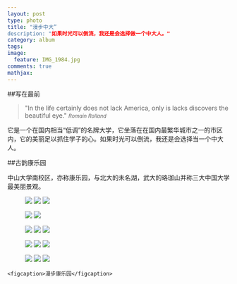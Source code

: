 ```yaml
---
layout: post
type: photo
title: "漫步中大”
description: "如果时光可以倒流，我还是会选择做一个中大人。"
category: album
tags: 
image: 
  feature: IMG_1984.jpg
comments: true
mathjax: 
---
```

##写在最前
>&quot;In the life certainly does not lack America, only is lacks discovers the beautiful eye.&quot;
><small><cite title="Romain Rolland">Romain Rolland</cite></small>

<article>它是一个在国内相当“低调”的名牌大学，它坐落在在国内最繁华城市之一的市区内，它的美丽足以抓住学子的心。如果时光可以倒流，我还是会选择当一个中大人。</article>

##古韵康乐园
<article>中山大学南校区，亦称康乐园，与北大的未名湖，武大的珞珈山并称三大中国大学最美丽景观。</article>
<figure class="third">
	<a href="{{ site.url }}/images/gallery/IMG_1990.jpg"><img src="{{ site.url }}/images/gallery/IMG_1990.jpg"></a>
	<a href="{{ site.url }}/images/gallery/IMG_1989.jpg"><img src="{{ site.url }}/images/gallery/IMG_1989.jpg"></a>
	<a href="{{ site.url }}/images/gallery/IMG_1988.jpg"><img src="{{ site.url }}/images/gallery/IMG_1988.jpg"></a>
</figure>

<figure class="half">
	<a href="{{ site.url }}/images/gallery/IMG_1977.jpg"><img src="{{ site.url }}/images/gallery/IMG_1977.jpg"></a>
	<a href="{{ site.url }}/images/gallery/IMG_1978.jpg"><img src="{{ site.url }}/images/gallery/IMG_1978.jpg"></a>
</figure>

<figure class="third">
	<a href="{{ site.url }}/images/gallery/IMG_1982.jpg"><img src="{{ site.url }}/images/gallery/IMG_1982.jpg"></a>
	<a href="{{ site.url }}/images/gallery/IMG_1971.jpg"><img src="{{ site.url }}/images/gallery/IMG_1971.jpg"></a>
	<a href="{{ site.url }}/images/gallery/IMG_1981.jpg"><img src="{{ site.url }}/images/gallery/IMG_1981.jpg"></a>
</figure>

<figure class="third">
	<a href="{{ site.url }}/images/gallery/IMG_1983.jpg"><img src="{{ site.url }}/images/gallery/IMG_1983.jpg"></a>
	<a href="{{ site.url }}/images/gallery/IMG_1985.jpg"><img src="{{ site.url }}/images/gallery/IMG_1985.jpg"></a>
	<a href="{{ site.url }}/images/gallery/IMG_1980.jpg"><img src="{{ site.url }}/images/gallery/IMG_1980.jpg"></a>
</figure>

<figure class="third">
	<a href="{{ site.url }}/images/gallery/IMG_1974.jpg"><img src="{{ site.url }}/images/gallery/IMG_1974.jpg"></a>
	<a href="{{ site.url }}/images/gallery/IMG_1970.jpg"><img src="{{ site.url }}/images/gallery/IMG_1970.jpg"></a>
	<a href="{{ site.url }}/images/gallery/IMG_1969.jpg"><img src="{{ site.url }}/images/gallery/IMG_1969.jpg"></a>
</figure>

	<figcaption>漫步康乐园</figcaption>
</figure>